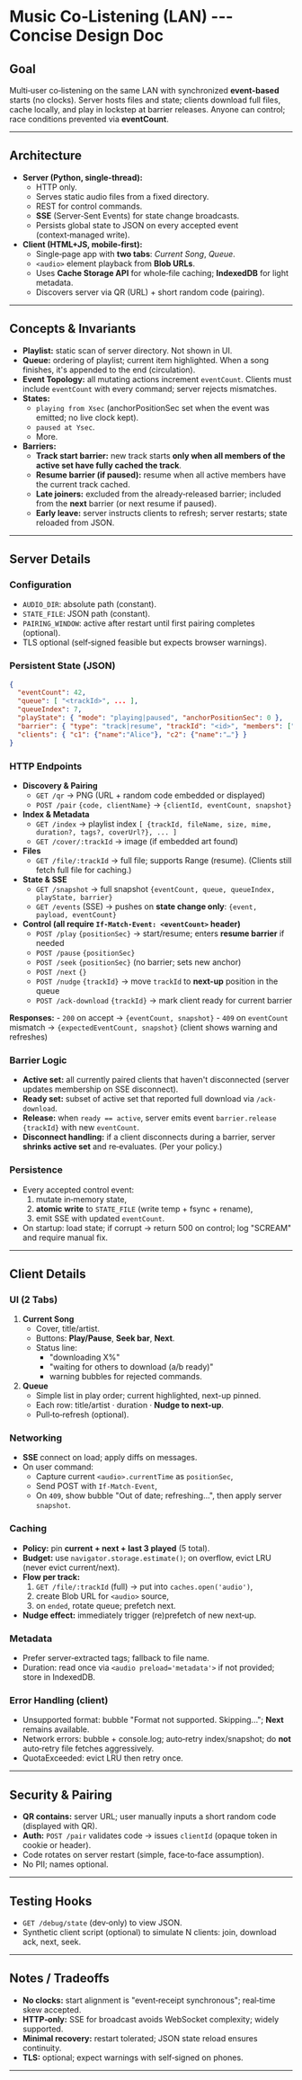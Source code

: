 # Music Co‑Listening (LAN) --- Concise Design Doc

## Goal

Multi‑user co‑listening on the same LAN with synchronized
**event‑based** starts (no clocks). Server hosts files and state;
clients download full files, cache locally, and play in lockstep at
barrier releases. Anyone can control; race conditions prevented via
**eventCount**.

------------------------------------------------------------------------

## Architecture

-   **Server (Python, single‑thread):**
    -   HTTP only.
    -   Serves static audio files from a fixed directory.
    -   REST for control commands.
    -   **SSE** (Server‑Sent Events) for state change broadcasts.
    -   Persists global state to JSON on every accepted event
        (context‑managed write).
-   **Client (HTML+JS, mobile‑first):**
    -   Single‑page app with **two tabs**: *Current Song*, *Queue*.
    -   `<audio>` element playback from **Blob URLs**.
    -   Uses **Cache Storage API** for whole‑file caching; **IndexedDB**
        for light metadata.
    -   Discovers server via QR (URL) + short random code (pairing).

------------------------------------------------------------------------

## Concepts & Invariants

-   **Playlist:** static scan of server directory. Not shown in UI.
-   **Queue:** ordering of playlist; current item highlighted. When a
    song finishes, it's appended to the end (circulation).
-   **Event Topology:** all mutating actions increment `eventCount`.
    Clients must include `eventCount` with every command; server rejects
    mismatches.
-   **States:**
    -   `playing from Xsec` (anchorPositionSec set when the event was
        emitted; no live clock kept).
    -   `paused at Ysec`.
    -   More.
-   **Barriers:**
    -   **Track start barrier:** new track starts **only when all
        members of the active set have fully cached the track**.
    -   **Resume barrier (if paused):** resume when all active members
        have the current track cached.
    -   **Late joiners:** excluded from the already‑released barrier;
        included from the **next** barrier (or next resume if paused).
    -   **Early leave:** server instructs clients to refresh; server
        restarts; state reloaded from JSON.

------------------------------------------------------------------------

## Server Details

### Configuration

-   `AUDIO_DIR`: absolute path (constant).
-   `STATE_FILE`: JSON path (constant).
-   `PAIRING_WINDOW`: active after restart until first pairing completes
    (optional).
-   TLS optional (self‑signed feasible but expects browser warnings).

### Persistent State (JSON)

``` json
{
  "eventCount": 42,
  "queue": [ "<trackId>", ... ],
  "queueIndex": 7,
  "playState": { "mode": "playing|paused", "anchorPositionSec": 0 },
  "barrier": { "type": "track|resume", "trackId": "<id>", "members": ["c1","c2"], "ready": ["c1"] },
  "clients": { "c1": {"name":"Alice"}, "c2": {"name":"…"} }
}
```

### HTTP Endpoints

-   **Discovery & Pairing**
    -   `GET /qr` → PNG (URL + random code embedded or displayed)
    -   `POST /pair` `{code, clientName}` →
        `{clientId, eventCount, snapshot}`
-   **Index & Metadata**
    -   `GET /index` → playlist index
        `[ {trackId, fileName, size, mime, duration?, tags?, coverUrl?}, ... ]`
    -   `GET /cover/:trackId` → image (if embedded art found)
-   **Files**
    -   `GET /file/:trackId` → full file; supports Range (resume).
        (Clients still fetch full file for caching.)
-   **State & SSE**
    -   `GET /snapshot` → full snapshot
        `{eventCount, queue, queueIndex, playState, barrier}`
    -   `GET /events` (SSE) → pushes on **state change only**:
        `{event, payload, eventCount}`
-   **Control (all require `If-Match-Event: <eventCount>` header)**
    -   `POST /play` `{positionSec}` → start/resume; enters **resume
        barrier** if needed
    -   `POST /pause` `{positionSec}`
    -   `POST /seek` `{positionSec}` (no barrier; sets new anchor)
    -   `POST /next` `{}`
    -   `POST /nudge` `{trackId}` → move `trackId` to **next-up**
        position in the queue
    -   `POST /ack-download` `{trackId}` → mark client ready for current
        barrier

**Responses:** - `200` on accept → `{eventCount, snapshot}` - `409` on
`eventCount` mismatch → `{expectedEventCount, snapshot}` (client shows
warning and refreshes)

### Barrier Logic

-   **Active set:** all currently paired clients that haven't
    disconnected (server updates membership on SSE disconnect).
-   **Ready set:** subset of active set that reported full download via
    `/ack-download`.
-   **Release:** when `ready == active`, server emits event
    `barrier.release {trackId}` with new `eventCount`.
-   **Disconnect handling:** if a client disconnects during a barrier,
    server **shrinks active set** and re‑evaluates. (Per your policy.)

### Persistence

-   Every accepted control event:
    1)  mutate in‑memory state,
    2)  **atomic write** to `STATE_FILE` (write temp + fsync + rename),
    3)  emit SSE with updated `eventCount`.
-   On startup: load state; if corrupt → return 500 on control; log
    "SCREAM" and require manual fix.

------------------------------------------------------------------------

## Client Details

### UI (2 Tabs)

1.  **Current Song**
    -   Cover, title/artist.
    -   Buttons: **Play/Pause**, **Seek bar**, **Next**.
    -   Status line:
        -   "downloading X%"
        -   "waiting for others to download (a/b ready)"
        -   warning bubbles for rejected commands.
2.  **Queue**
    -   Simple list in play order; current highlighted, next-up pinned.
    -   Each row: title/artist · duration · **Nudge to next-up**.
    -   Pull‑to‑refresh (optional).

### Networking

-   **SSE** connect on load; apply diffs on messages.
-   On user command:
    -   Capture current `<audio>.currentTime` as `positionSec`,
    -   Send POST with `If-Match-Event`,
    -   On `409`, show bubble "Out of date; refreshing...", then apply
        server `snapshot`.

### Caching

-   **Policy:** pin **current + next + last 3 played** (5 total).
-   **Budget:** use `navigator.storage.estimate()`; on overflow, evict
    LRU (never evict current/next).
-   **Flow per track:**
    1)  `GET /file/:trackId` (full) → put into `caches.open('audio')`,
    2)  create Blob URL for `<audio>` source,
    3)  on `ended`, rotate queue; prefetch next.
-   **Nudge effect:** immediately trigger (re)prefetch of new next‑up.

### Metadata

-   Prefer server‑extracted tags; fallback to file name.
-   Duration: read once via `<audio preload='metadata'>` if not
    provided; store in IndexedDB.

### Error Handling (client)

-   Unsupported format: bubble "Format not supported. Skipping...";
    **Next** remains available.
-   Network errors: bubble + console.log; auto‑retry index/snapshot; do
    **not** auto‑retry file fetches aggressively.
-   QuotaExceeded: evict LRU then retry once.

------------------------------------------------------------------------

## Security & Pairing

-   **QR contains:** server URL; user manually inputs a short random
    code (displayed with QR).
-   **Auth:** `POST /pair` validates code → issues `clientId` (opaque
    token in cookie or header).
-   Code rotates on server restart (simple, face‑to‑face assumption).
-   No PII; names optional.

------------------------------------------------------------------------

## Testing Hooks

-   `GET /debug/state` (dev‑only) to view JSON.
-   Synthetic client script (optional) to simulate N clients: join,
    download ack, next, seek.

------------------------------------------------------------------------

## Notes / Tradeoffs

-   **No clocks:** start alignment is "event‑receipt synchronous";
    real‑time skew accepted.
-   **HTTP‑only:** SSE for broadcast avoids WebSocket complexity; widely
    supported.
-   **Minimal recovery:** restart tolerated; JSON state reload ensures
    continuity.
-   **TLS:** optional; expect warnings with self‑signed on phones.

------------------------------------------------------------------------
